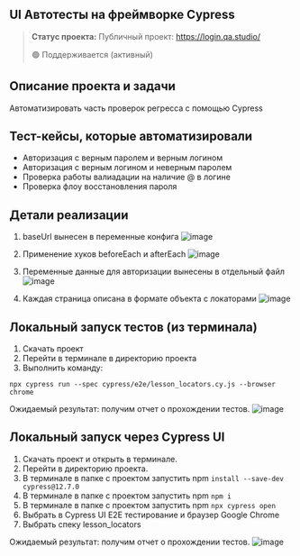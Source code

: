 <h2>UI Автотесты на фреймворке Cypress</h2>

> **Статус проекта:**
> Публичный проект: https://login.qa.studio/
>
> 🟢 Поддерживается (активный)

## Описание проекта и задачи

Автоматизировать часть проверок регресса с помощью Cypress

## Тест-кейсы, которые автоматизировали

- Авторизация с верным паролем и верным логином
- Авторизация c верным логином и неверным паролем
- Проверка работы валиадации на наличие @ в логине
- Проверка флоу восстановления пароля

## Детали реализации

1. baseUrl вынесен в переменные конфига
   ![image](https://raw.githubusercontent.com/German-D/new_cypress/main/static/baseUrl.png)

2. Применение хуков beforeEach и afterEach
   ![image](https://raw.githubusercontent.com/German-D/new_cypress/main/static/hooks.png)

3. Переменные данные для авторизации вынесены в отдельный файл
   ![image](https://raw.githubusercontent.com/German-D/new_cypress/main/static/user_data.png)

4. Каждая страница описана в формате объекта с локаторами
   ![image](https://raw.githubusercontent.com/German-D/new_cypress/main/static/locators.png)

## Локальный запуск тестов (из терминала)

1. Скачать проект
2. Перейти в терминале в директорию проекта
3. Выполнить команду:

```
npx cypress run --spec cypress/e2e/lesson_locators.cy.js --browser chrome
```

Ожидаемый результат: получим отчет о прохождении тестов.
![image](https://raw.githubusercontent.com/German-D/new_cypress/main/static/Cypress_cli.png)

## Локальный запуск через Cypress UI

1. Скачать проект и открыть в терминале.
2. Перейти в директорию проекта.
3. В терминале в папке с проектом запустить npm `install --save-dev cypress@12.7.0`
4. В терминале в папке с проектом запустить npm `npm i`
5. В терминале в папке с проектом запустить npm `npx cypress open`
6. Выбрать в Cypress UI E2E тестирование и браузер Google Chrome
7. Выбрать спеку lesson_locators

Ожидаемый результат: получим отчет о прохождении тестов.
![image](https://raw.githubusercontent.com/German-D/new_cypress/main/static/Cypress_UI.png)

